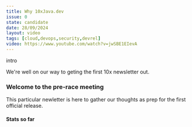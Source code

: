 ```yaml
---
title: Why 10xJava.dev
issue: 0
state: candidate
date: 28/09/2024
layout: video
tags: [cloud,devops,security,devrel]
video: https://www.youtube.com/watch?v=jwSBE1EIevA
---
```

intro

We're well on our way to geting the first 10x newsletter out. 



### Welcome to the pre-race meeting

This particular newletter is here to gather our thoughts as prep for the first official release.

#### Stats so far

